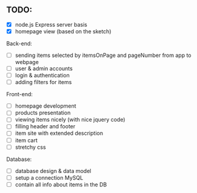## TODO:

- [x] node.js Express server basis
- [x] homepage view (based on the sketch)

Back-end:
- [ ] sending items selected by itemsOnPage and pageNumber from app to webpage
- [ ] user & admin accounts
- [ ] login & authentication
- [ ] adding filters for items

Front-end:
- [ ] homepage development
- [ ] products presentation
- [ ] viewing items nicely (with nice jquery code)
- [ ] filling header and footer
- [ ] item site with extended description
- [ ] item cart
- [ ] stretchy css

Database:
- [ ] database design & data model
- [ ] setup a connection MySQL
- [ ] contain all info about items in the DB
